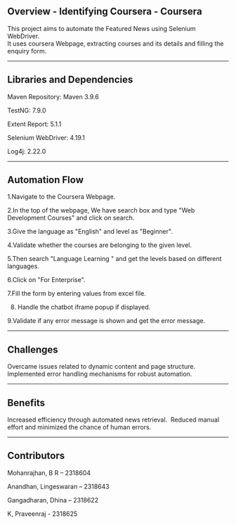 Overview - Identifying Coursera - Coursera
----------------------------------
This project aims to automate the Featured News using Selenium WebDriver.                                        
It uses coursera Webpage, extracting courses and its details and filling the enquiry form.

----------------------------------
Libraries and Dependencies
----------------------------------
Maven Repository: Maven 3.9.6

TestNG: 7.9.0

Extent Report: 5.1.1

Selenium WebDriver: 4.19.1

Log4j: 2.22.0

----------------------------------
Automation Flow
----------------------------------
1.Navigate to the Coursera Webpage.

2.In the top of the webpage, We have search box and type "Web Development Courses" and click on search.

3.Give the language as "English" and level as "Beginner".

4.Validate whether the courses are belonging to the given level.

5.Then search "Language Learning " and get the levels based on different languages.

6.Click on "For Enterprise".

7.Fill the form by entering values from excel file.

8. Handle the chatbot iframe popup if displayed. 

9.Validate if any error message is shown and get the error message.

---------------------------------
Challenges
---------------------------------
Overcame issues related to dynamic content and page structure.
​
Implemented error handling mechanisms for robust automation.

---------------------------------
Benefits
---------------------------------
Increased efficiency through automated news retrieval.
​
Reduced manual effort and minimized the chance of human errors.

---------------------------------
Contributors
---------------------------------
Mohanrajhan, B R – 2318604

Anandhan, Lingeswaran – 2318643

Gangadharan, Dhina  – 2318622

K, Praveenraj  - 2318625

